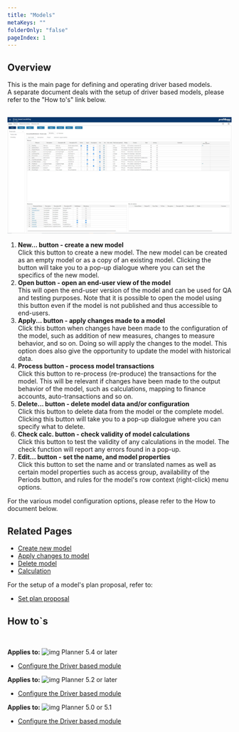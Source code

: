 ```yaml
---
title: "Models"
metaKeys: ""
folderOnly: "false"
pageIndex: 1
---
```

## Overview
This is the main page for defining and operating driver based models.<br/>
A separate document deals with the setup of driver based models, please refer to the "How to's" link below.<br/>
<br/>

![](img/driver-based-modelling-models.JPG)

1. **New... button - create a new model**<br/>
Click this button to create a new model. The new model can be created as an empty model or as a copy of an existing model. Clicking the button will take you to a pop-up dialogue where you can set the specifics of the new model.
2. **Open button - open an end-user view of the model**<br/>
This will open the end-user version of the model and can be used for QA and testing purposes. Note that it is possible to open the model using this button even if the model is not published and thus accessible to end-users.
3. **Apply... button - apply changes made to a model**<br/>
Click this button when changes have been made to the configuration of the model, such as addition of new measures, changes to measure behavior, and so on. Doing so will apply the changes to the model. This option does also give the opportunity to update the model with historical data.
4. **Process button - process model transactions**<br/>
Click this button to re-process (re-produce) the transactions for the model. This will be relevant if changes have been made to the output behavior of the model, such as calculations, mapping to finance accounts, auto-transactions and so on.
5. **Delete... button - delete model data and/or configuration**<br/>
Click this button to delete data from the model or the complete model. Clicking this button will take you to a pop-up dialogue where you can specify what to delete.
6. **Check calc. button - check validity of model calculations**<br/>
Click this button to test the validity of any calculations in the model. The check function will report any errors found in a pop-up.
7. **Edit... button - set the name, and model properties**<br/>
Click this button to set the name and or translated names as well as certain model properties such as access group, availability of the Periods button, and rules for the model's row context (right-click) menu options.

For the various model configuration options, please refer to the How to document below.

## Related Pages
-  [Create new model](new-model.md)<br/>
-  [Apply changes to model](apply.md)<br/>
-  [Delete model](delete.md)<br/>
-  [Calculation](calculation.md)<br/>

For the setup of a model's plan proposal, refer to:

-  [Set plan proposal](../../data-management/driver-based-plan-proposal.md)

## How to`s

<br/>

**Applies to:** ![img](https://profitbasedocs.blob.core.windows.net/icons/yes-icon.png) Planner 5.4 or later
-  [Configure the Driver based module](https://profitbasedocs.blob.core.windows.net/enduserhelp/files/V5.4/Planner%20Driver%20based%20module.pdf)<br/>

**Applies to:** ![img](https://profitbasedocs.blob.core.windows.net/icons/yes-icon.png) Planner 5.2 or later
-  [Configure the Driver based module](https://profitbasedocs.blob.core.windows.net/enduserhelp/files/V5.2/Planner%20Driver%20based%20module.pdf)<br/>

**Applies to:** ![img](https://profitbasedocs.blob.core.windows.net/icons/yes-icon.png) Planner 5.0 or 5.1
-  [Configure the Driver based module](https://profitbasedocs.blob.core.windows.net/enduserhelp/files/v5/Planner%20Driver%20based%20module.pdf)<br/>
